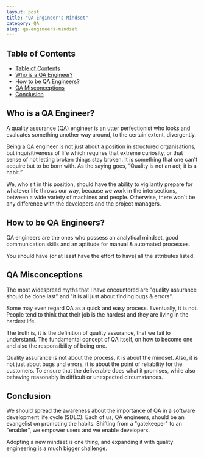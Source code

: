 ```yaml
---
layout: post
title: "QA Engineer's Mindset"
category: QA
slug: qa-engineers-mindset
---
```


## Table of Contents
- [Table of Contents](#table-of-contents)
- [Who is a QA Engineer?](#who-is-a-qa-engineer)
- [How to be QA Engineers?](#how-to-be-qa-engineers)
- [QA Misconceptions](#qa-misconceptions)
- [Conclusion](#conclusion)

## Who is a QA Engineer?

A quality assurance (QA) engineer is an utter perfectionist who looks and evaluates something another way around, to the certain extent, divergently.

Being a QA engineer is not just about a position in structured organisations, but inquisitiveness of life which requires that extreme curiosity, or that sense of not letting broken things stay broken. It is something that one can't acquire but to be born with. As the saying goes, “Quality is not an act; it is a habit.”

We, who sit in this position, should have the ability to vigilantly prepare for whatever life throws our way, because we work in the intersections, between a wide variety of machines and people. Otherwise, there won't be any difference with the developers and the project managers.

## How to be QA Engineers?

QA engineers are the ones who possess an analytical mindset, good communication skills and an aptitude for manual & automated processes.

You should have (or at least have the effort to have) all the attributes listed.

## QA Misconceptions

The most widespread myths that I have encountered are "quality assurance should be done last" and "it is all just about finding bugs & errors".

Some may even regard QA as a quick and easy process. Eventually, it is not. People tend to think that their job is the hardest and they are living in the hardest life.

The truth is, it is the definition of quality assurance, that we fail to understand. The fundamental concept of QA itself, on how to become one and also the responsibility of being one.

Quality assurance is not about the process, it is about the mindset. Also, it is not just about bugs and errors, it is about the point of reliability for the customers. To ensure that the deliverable does what it promises, while also behaving reasonably in difficult or unexpected circumstances.

## Conclusion

We should spread the awareness about the importance of QA in a software development life cycle (SDLC). Each of us, QA engineers, should be an evangelist on promoting the habits. Shifting from a "gatekeeper" to an "enabler", we empower users and we enable developers.

Adopting a new mindset is one thing, and expanding it with quality engineering is a much bigger challenge.
